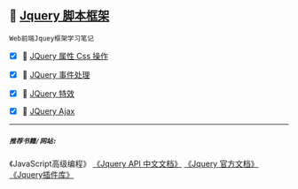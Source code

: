:checkered_flag: <a href="#top" id="top">Jquery 脚本框架</a>
-----
`Web前端Jquey框架学习笔记`

 - [x] :maple_leaf: [JQuery 属性 Css 操作 ](https://github.com/kickgod/Front-End/blob/master/Jquery/JqueryProperty.md) 

 - [x] :maple_leaf: [JQuery 事件处理 ](https://github.com/kickgod/Front-End/master/Jquery/JqueryEvent.md)

 - [x] :maple_leaf: [JQuery 特效 ](https://github.com/kickgod/Front-End/master/Jquery/QueryEffect.md) 
 
 - [x] :maple_leaf: [JQuery Ajax ](https://github.com/kickgod/Front-End/master/Jquery/QueryAjax.md) 
 
 
 ----
 ##### **`推荐书籍/网站:`**

 《JavaScript高级编程》  [《Jquery API 中文文档》](http://jquery.cuishifeng.cn/)  [《Jquery 官方文档》](https://jquery.com/) [《Jquery插件库》](http://www.jq22.com/)
 
